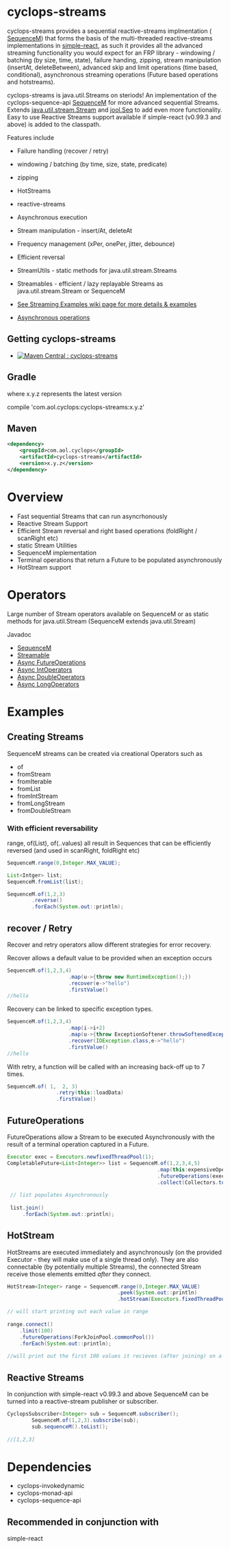 # cyclops-streams

cyclops-streams provides a sequential reactive-streams implmentation ( [SequenceM](http://static.javadoc.io/com.aol.cyclops/cyclops-sequence-api/6.2.1/com/aol/cyclops/sequence/SequenceM.html)) that forms the basis of the multi-threaded reactive-streams implementations in [simple-react](https://github.com/aol/simple-react), as such it provides all the advanced streaming functionality you would expect for an FRP library - windowing / batching (by size, time, state), failure handing, zipping, stream manipulation (insertAt, deleteBetween), advanced skip and limit operations (time based, conditional), asynchronous streaming operations (Future based operations and hotstreams).

cyclops-streams is java.util.Streams on steriods! An implementation of the cyclops-sequence-api [SequenceM](http://static.javadoc.io/com.aol.cyclops/cyclops-sequence-api/6.0.1/com/aol/cyclops/sequence/SequenceM.html) for more advanced sequential Streams. Extends [java.util.stream.Stream](https://docs.oracle.com/javase/8/docs/api/java/util/stream/Stream.html) and [jool.Seq](http://www.jooq.org/products/jOO%CE%BB/javadoc/0.9.7/org/jooq/lambda/Seq.html) to add even more functionality. 
Easy to use Reactive Streams support available if simple-react (v0.99.3 and above) is added to the classpath.

Features include

* Failure handling (recover / retry)
* windowing / batching (by time, size, state, predicate)
* zipping
* HotStreams
* reactive-streams
* Asynchronous execution
* Stream manipulation - insert/At, deleteAt
* Frequency management (xPer, onePer, jitter, debounce)
* Efficient reversal
* StreamUtils - static methods for java.util.stream.Streams
* Streamables - efficient / lazy replayable Streams as java.util.stream.Stream or SequenceM

* [See Streaming Examples wiki page for more details & examples](https://github.com/aol/cyclops/wiki/cyclops-streams-:-Streaming-examples)
* [Asynchronous operations](https://github.com/aol/cyclops/wiki/cyclops-streams-:-Asynchronous-Terminal-Operations)


## Getting cyclops-streams

* [![Maven Central : cyclops-streams](https://maven-badges.herokuapp.com/maven-central/com.aol.cyclops/cyclops-streams/badge.svg)](https://maven-badges.herokuapp.com/maven-central/com.aol.cyclops/cyclops-streams)


## Gradle

where x.y.z represents the latest version

compile 'com.aol.cyclops:cyclops-streams:x.y.z'

## Maven

```xml
<dependency>
    <groupId>com.aol.cyclops</groupId>
    <artifactId>cyclops-streams</artifactId>
    <version>x.y.z</version>
</dependency>
```
# Overview

* Fast sequential Streams that can run asyncrhonously
* Reactive Stream Support
* Efficient Stream reversal and right based operations (foldRight / scanRight etc)
* static Stream Utilities
* SequenceM implementation
* Terminal operations that return a Future to be populated asynchronously
* HotStream support




# Operators

Large number of Stream operators available on SequenceM or as static methods for java.util.Stream (SequenceM extends java.util.Stream)

Javadoc 
 
* [SequenceM](http://static.javadoc.io/com.aol.cyclops/cyclops-sequence-api/7.0.0/com/aol/cyclops/sequence/SequenceM.html)
* [Streamable](http://static.javadoc.io/com.aol.cyclops/cyclops-sequence-api/7.0.0/com/aol/cyclops/sequence/streamable/Streamable.html)
* [Async FutureOperations](http://static.javadoc.io/com.aol.cyclops/cyclops-sequence-api/6.0.1/com/aol/cyclops/sequence/future/FutureOperations.html)
* [Async IntOperators](http://static.javadoc.io/com.aol.cyclops/cyclops-sequence-api/7.0.0/com/aol/cyclops/sequence/future/IntOperators.html)
* [Async DoubleOperators](http://static.javadoc.io/com.aol.cyclops/cyclops-sequence-api/7.0.0/com/aol/cyclops/sequence/future/DoubleOperators.html)
* [Async LongOperators](http://static.javadoc.io/com.aol.cyclops/cyclops-sequence-api/7.0.0/com/aol/cyclops/sequence/future/LongOperators.html)

# Examples

## Creating Streams

SequenceM streams can be created via creational Operators such as

* of
* fromStream
* fromIterable
* fromList
* fromIntStream
* fromLongStream
* fromDoubleStream

### With efficient reversability


range, of(List), of(..values) all result in Sequences that can be efficiently reversed (and used in scanRight, foldRight etc)

```java
SequenceM.range(0,Integer.MAX_VALUE);

List<Intger> list;
SequenceM.fromList(list);

SequenceM.of(1,2,3)
        .reverse()
        .forEach(System.out::println);
```

## recover / Retry

Recover and retry operators allow different strategies for error recovery.

Recover allows a default value to be provided when an exception occurs

```java
SequenceM.of(1,2,3,4)
					.map(u->{throw new RuntimeException();})
					.recover(e->"hello")
					.firstValue()
//hello
```

Recovery can be linked to specific exception types.

```java
SequenceM.of(1,2,3,4)
					.map(i->i+2)
					.map(u->{throw ExceptionSoftener.throwSoftenedException( new IOException());})
					.recover(IOException.class,e->"hello")
					.firstValue()
//hello
```

With retry, a function will be called with an increasing back-off up to 7 times. 

```java
SequenceM.of( 1,  2, 3)
				.retry(this::loadData)
				.firstValue()
```
## FutureOperations

FutureOperations allow a Stream to be executed Asynchronously with the result of a terminal operation captured in a Future.

```java
Executor exec = Executors.newfixedThreadPool(1);
CompletableFuture<List<Integer>> list = SequenceM.of(1,2,3,4,5)
                                                 .map(this:expensiveOperation)
         										 .futureOperations(exec)
        										 .collect(Collectors.toList());
        										 
 // list populates Asynchronously
 
 list.join()
     .forEach(System.out::println);
```



## HotStream 

HotStreams are executed immediately and asynchronously (on the provided Executor - they will make use of a single thread only). They are also connectable (by potentially multiple Streams), the connected Stream receive those elements emitted *after* they connect.

```java
HotStream<Integer> range = SequenceM.range(0,Integer.MAX_VALUE)
									.peek(System.out::println)
									.hotStream(Executors.fixedThreadPool(1));

// will start printing out each value in range									
									
range.connect()
	.limit(100)
	.futureOperations(ForkJoinPool.commonPool())
	.forEach(System.out::println);
	
//will print out the first 100 values it recieves (after joining) on a separate thread	
```

## Reactive Streams

In conjunction with simple-react v0.99.3 and above SequenceM can be turned into a reactive-stream publisher or subscriber.
```java
CyclopsSubscriber<Integer> sub = SequenceM.subscriber();
		SequenceM.of(1,2,3).subscribe(sub);
		sub.sequenceM().toList();
		
//[1,2,3]
```
# Dependencies

* cyclops-invokedynamic
* cyclops-monad-api
* cyclops-sequence-api

## Recommended in conjunction with

simple-react
